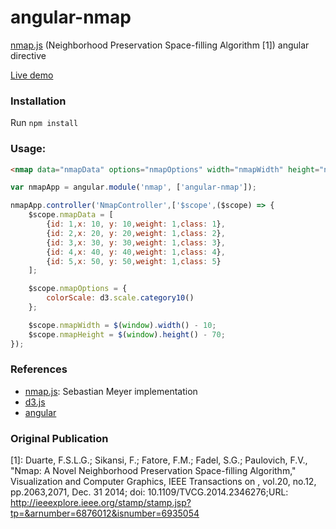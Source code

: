 # angular-nmap

[nmap.js] \(Neighborhood Preservation Space-filling Algorithm [1]\) angular directive

[Live demo](https://fabiosikansi.github.io/angular-nmap/)

### Installation

Run
`
npm install
`


### Usage:
```html
<nmap data="nmapData" options="nmapOptions" width="nmapWidth" height="nmapHeight" method="ac" />
```

```javascript
var nmapApp = angular.module('nmap', ['angular-nmap']);

nmapApp.controller('NmapController',['$scope',($scope) => {
    $scope.nmapData = [
        {id: 1,x: 10, y: 10,weight: 1,class: 1},
        {id: 2,x: 20, y: 20,weight: 1,class: 2},
        {id: 3,x: 30, y: 30,weight: 1,class: 3},
        {id: 4,x: 40, y: 40,weight: 1,class: 4},
        {id: 5,x: 50, y: 50,weight: 1,class: 5}
    ];

    $scope.nmapOptions = {
        colorScale: d3.scale.category10()
    };

    $scope.nmapWidth = $(window).width() - 10;
    $scope.nmapHeight = $(window).height() - 70;
});

```

### References

 * [nmap.js](https://github.com/sebastian-meier/nmap.js): Sebastian Meyer implementation
 * [d3.js](https://d3js.org/)
 * [angular](https://angularjs.org/)

### Original Publication
[1]: Duarte, F.S.L.G.; Sikansi, F.; Fatore, F.M.; Fadel, S.G.; Paulovich, F.V., "Nmap: A Novel Neighborhood Preservation Space-filling Algorithm," Visualization and Computer Graphics, IEEE Transactions on , vol.20, no.12, pp.2063,2071, Dec. 31 2014; doi: 10.1109/TVCG.2014.2346276;URL: http://ieeexplore.ieee.org/stamp/stamp.jsp?tp=&arnumber=6876012&isnumber=6935054

[nmap.js]:https://github.com/sebastian-meier/nmap.js

